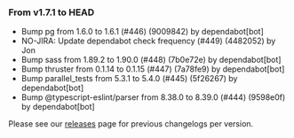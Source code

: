 ### From v1.7.1 to HEAD

- Bump pg from 1.6.0 to 1.6.1 (#446) (9009842) by dependabot[bot]
- NO-JIRA: Update dependabot check frequency (#449) (4482052) by Jon
- Bump sass from 1.89.2 to 1.90.0 (#448) (7b0e72e) by dependabot[bot]
- Bump thruster from 0.1.14 to 0.1.15 (#447) (7a78fe9) by dependabot[bot]
- Bump parallel_tests from 5.3.1 to 5.4.0 (#445) (5f26267) by dependabot[bot]
- Bump @typescript-eslint/parser from 8.38.0 to 8.39.0 (#444) (9598e0f) by dependabot[bot]

Please see our [releases](https://github.com/devxiongmao/truckin-along/releases/) page for previous changelogs per version.

